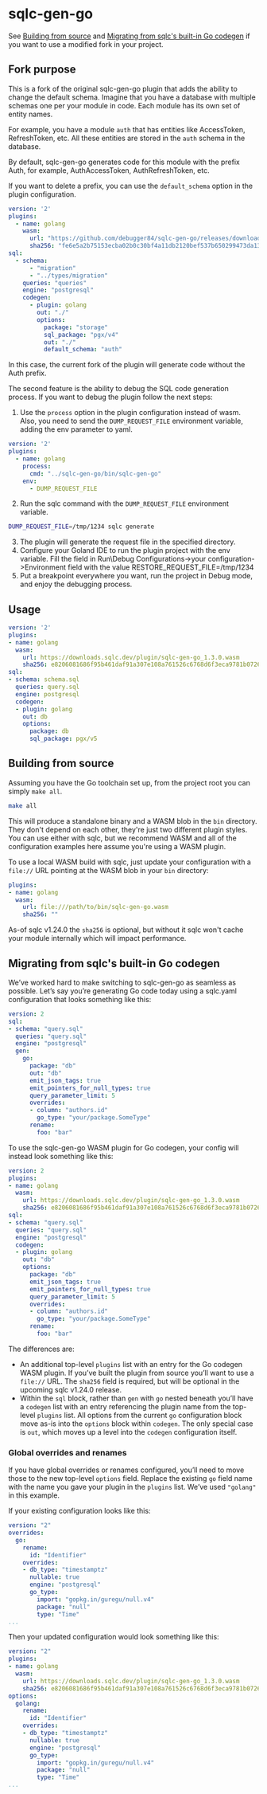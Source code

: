# sqlc-gen-go

See [Building from source](#building-from-source) and [Migrating from sqlc's built-in Go codegen](#migrating-from-sqlcs-built-in-go-codegen) if you want to use a modified fork in your project.

## Fork purpose
This is a fork of the original sqlc-gen-go plugin that adds the ability to change the default schema.
Imagine that you have a database with multiple schemas one per your module in code. 
Each module has its own set of entity names. 

For example, you have a module `auth` 
that has entities like AccessToken, RefreshToken, etc. 
All these entities are stored in the `auth` schema in the database.

By default, sqlc-gen-go generates code for this module with the prefix Auth, for example, AuthAccessToken, AuthRefreshToken, etc.

If you want to delete a prefix, you can use the `default_schema` option in the plugin configuration.

```yaml
version: '2'
plugins:
  - name: golang
    wasm:
      url: "https://github.com/debugger84/sqlc-gen-go/releases/download/v1.3.1/sqlc-gen-go.wasm"
      sha256: "fe6e5a2b75153ecba02b0c30bf4a11db2120bef537b650299473da133d272bf4"
sql:
  - schema:
      - "migration"
      - "../types/migration"
    queries: "queries"
    engine: "postgresql"
    codegen:
      - plugin: golang
        out: "./"
        options:
          package: "storage"
          sql_package: "pgx/v4"
          out: "./"
          default_schema: "auth"
```

In this case, the current fork of the plugin will generate code without the Auth prefix.


The second feature is the ability to debug the SQL code generation process.
If you want to debug the plugin follow the next steps:
1. Use the `process` option in the plugin configuration instead of wasm. 
Also, you need to send the `DUMP_REQUEST_FILE` environment variable, adding the env parameter to yaml. 
```yaml
version: '2'
plugins:
  - name: golang
    process:
      cmd: "../sqlc-gen-go/bin/sqlc-gen-go"
    env:
      - DUMP_REQUEST_FILE
```
2. Run the sqlc command with the `DUMP_REQUEST_FILE` environment variable.
```bash
DUMP_REQUEST_FILE=/tmp/1234 sqlc generate
```
3. The plugin will generate the request file in the specified directory.
4. Configure your Goland IDE to run the plugin project with the env variable. Fill the field in Run\Debug Configurations->your configuration->Environment field with the value RESTORE_REQUEST_FILE=/tmp/1234
5. Put a breakpoint everywhere you want, run the project in Debug mode, and enjoy the debugging process.

## Usage

```yaml
version: '2'
plugins:
- name: golang
  wasm:
    url: https://downloads.sqlc.dev/plugin/sqlc-gen-go_1.3.0.wasm
    sha256: e8206081686f95b461daf91a307e108a761526c6768d6f3eca9781b0726b7ec8
sql:
- schema: schema.sql
  queries: query.sql
  engine: postgresql
  codegen:
  - plugin: golang
    out: db
    options:
      package: db
      sql_package: pgx/v5
```

## Building from source

Assuming you have the Go toolchain set up, from the project root you can simply `make all`.

```sh
make all
```

This will produce a standalone binary and a WASM blob in the `bin` directory.
They don't depend on each other, they're just two different plugin styles. You can
use either with sqlc, but we recommend WASM and all of the configuration examples
here assume you're using a WASM plugin.

To use a local WASM build with sqlc, just update your configuration with a `file://`
URL pointing at the WASM blob in your `bin` directory:

```yaml
plugins:
- name: golang
  wasm:
    url: file:///path/to/bin/sqlc-gen-go.wasm
    sha256: ""
```

As-of sqlc v1.24.0 the `sha256` is optional, but without it sqlc won't cache your
module internally which will impact performance.

## Migrating from sqlc's built-in Go codegen

We’ve worked hard to make switching to sqlc-gen-go as seamless as possible. Let’s say you’re generating Go code today using a sqlc.yaml configuration that looks something like this:

```yaml
version: 2
sql:
- schema: "query.sql"
  queries: "query.sql"
  engine: "postgresql"
  gen:
    go:
      package: "db"
      out: "db"
      emit_json_tags: true
      emit_pointers_for_null_types: true
      query_parameter_limit: 5
      overrides:
      - column: "authors.id"
        go_type: "your/package.SomeType"
      rename:
        foo: "bar"
```

To use the sqlc-gen-go WASM plugin for Go codegen, your config will instead look something like this:

```yaml
version: 2
plugins:
- name: golang
  wasm:
    url: https://downloads.sqlc.dev/plugin/sqlc-gen-go_1.3.0.wasm
    sha256: e8206081686f95b461daf91a307e108a761526c6768d6f3eca9781b0726b7ec8
sql:
- schema: "query.sql"
  queries: "query.sql"
  engine: "postgresql"
  codegen:
  - plugin: golang
    out: "db"
    options:
      package: "db"
      emit_json_tags: true
      emit_pointers_for_null_types: true
      query_parameter_limit: 5
      overrides:
      - column: "authors.id"
        go_type: "your/package.SomeType"
      rename:
        foo: "bar"
```

The differences are:
* An additional top-level `plugins` list with an entry for the Go codegen WASM plugin. If you’ve built the plugin from source you’ll want to use a `file://` URL. The `sha256` field is required, but will be optional in the upcoming sqlc v1.24.0 release.
* Within the `sql` block, rather than `gen` with `go` nested beneath you’ll have a `codegen` list with an entry referencing the plugin name from the top-level `plugins` list. All options from the current `go` configuration block move as-is into the `options` block within `codegen`. The only special case is `out`, which moves up a level into the `codegen` configuration itself.

### Global overrides and renames

If you have global overrides or renames configured, you’ll need to move those to the new top-level `options` field. Replace the existing `go` field name with the name you gave your plugin in the `plugins` list. We’ve used `"golang"` in this example.

If your existing configuration looks like this:

```yaml
version: "2"
overrides:
  go:
    rename:
      id: "Identifier"
    overrides:
    - db_type: "timestamptz"
      nullable: true
      engine: "postgresql"
      go_type:
        import: "gopkg.in/guregu/null.v4"
        package: "null"
        type: "Time"
...
```

Then your updated configuration would look something like this:

```yaml
version: "2"
plugins:
- name: golang
  wasm:
    url: https://downloads.sqlc.dev/plugin/sqlc-gen-go_1.3.0.wasm
    sha256: e8206081686f95b461daf91a307e108a761526c6768d6f3eca9781b0726b7ec8
options:
  golang:
    rename:
      id: "Identifier"
    overrides:
    - db_type: "timestamptz"
      nullable: true
      engine: "postgresql"
      go_type:
        import: "gopkg.in/guregu/null.v4"
        package: "null"
        type: "Time"
...
```
